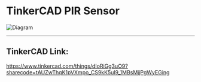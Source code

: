 # TinkerCAD PIR Sensor
![Diagram]()

---
## TinkerCAD Link:
https://www.tinkercad.com/things/dIoRiGg3uO9?sharecode=tAUZwThqK1pVXmpo_CS9kK5ul9_1MBsMjjPgWyEGing
